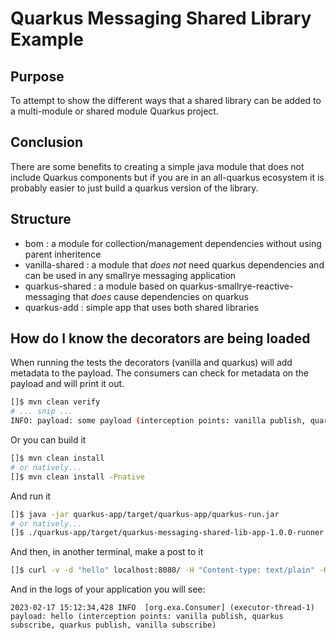 # Quarkus Messaging Shared Library Example

## Purpose
To attempt to show the different ways that a shared library can be added to a multi-module or
shared module Quarkus project.

## Conclusion
There are some benefits to creating a simple java module that does not include Quarkus components but if you are in an 
all-quarkus ecosystem it is probably easier to just build a quarkus version of the library.

## Structure
- bom : a module for collection/management dependencies without using parent inheritence
- vanilla-shared : a module that _does not_ need quarkus dependencies and can be used in any smallrye messaging application
- quarkus-shared : a module based on quarkus-smallrye-reactive-messaging that _does_ cause dependencies on quarkus
- quarkus-add : simple app that uses both shared libraries

## How do I know the decorators are being loaded
When running the tests the decorators (vanilla and quarkus) will add metadata to the payload. The consumers can check
for metadata on the payload and will print it out.

```bash
[]$ mvn clean verify
# ... snip ...
INFO: payload: some payload (interception points: vanilla publish, quarkus subscribe, quarkus publish, vanilla subscribe)
```

Or you can build it
```bash
[]$ mvn clean install
# or natively...
[]$ mvn clean install -Pnative
```

And run it
```bash
[]$ java -jar quarkus-app/target/quarkus-app/quarkus-run.jar
# or natively...
[]$ ./quarkus-app/target/quarkus-messaging-shared-lib-app-1.0.0-runner
```

And then, in another terminal, make a post to it
```bash
[]$ curl -v -d "hello" localhost:8080/ -H "Content-type: text/plain" -H "Accept: text/plain"
```

And in the logs of your application you will see:
```text
2023-02-17 15:12:34,428 INFO  [org.exa.Consumer] (executor-thread-1) payload: hello (interception points: vanilla publish, quarkus subscribe, quarkus publish, vanilla subscribe)
```